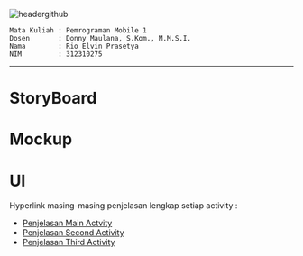 ![headergithub](https://github.com/user-attachments/assets/319671b3-eb82-45dc-93ff-334f850e2bba)

```
Mata Kuliah : Pemrograman Mobile 1
Dosen       : Donny Maulana, S.Kom., M.M.S.I.
Nama        : Rio Elvin Prasetya
NIM         : 312310275
```
--------------------------
# StoryBoard  
  
# Mockup  
  
# UI  
  
Hyperlink masing-masing penjelasan lengkap setiap activity : 
- [Penjelasan Main Actvity](read/readMainActicvity.md)
- [Penjelasan Second Activity](read/readActicvity2.md)
- [Penjelasan Third Activity](read/readActicvity3.md)
